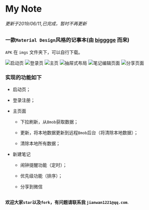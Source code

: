 # My Note

*更新于2019/06/11,已完成，暂时不再更新*

##
### 一款`Material Design`风格的记事本(由 [bigggge](https://github.com/bigggge/Note) 而来)

`APK` 在 `imgs` 文件夹下，可以自行下载。

![启动页](/imgs/splash.jpg)
![登录页](/imgs/login.jpg "登录页")
![主页](/imgs/main.jpg "首页")
![抽屉式布局](/imgs/left.jpg "抽屉式布局")
![笔记编辑页面](/imgs/note_edit.jpg "笔记编辑页面")
![分享页面](/imgs/share.jpg "分享页面")

### 实现的功能如下

* 启动页；

* 登录注册；

* 主页面
	* 下拉刷新，从`Bmob`获取数据；

	* 更新，将本地数据更新到远程`Bmob`后台（将清除本地数据）；

	* 清除本地所有数据；

* 新建笔记

	* 闹钟提醒功能（定时）；
	
	* 优先级功能（排序）；

	* 分享到微信

##  
 
**欢迎大家`star`以及`fork`，有问题请联系我 `jianwan1221@qq.com`**.

